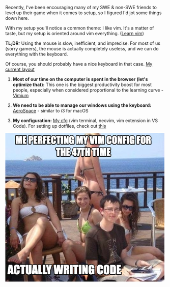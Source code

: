 Recently, I've been encouraging many of my SWE & non-SWE friends to level up their game when it comes to setup, so I figured I'd jot some things down here.

With my setup you'll notice a common theme: I like vim. It's a matter of taste, but my setup is oriented around vim everything. ([Learn vim](https://vim-adventures.com/))

**TL;DR:** Using the mouse is slow, inefficient, and imprecise. For most of us (sorry gamers), the mouse is actually completely useless, and we can do everything with the keyboard.

Of course, you should probably have a nice keyboard in that case. [My current layout](https://configure.zsa.io/ergodox-ez-st/layouts/Dq7WZ/latest/0)

1. **Most of our time on the computer is spent in the browser (let's optimize that):** This one is the biggest productivity boost for most people, especially when considered proportional to the learning curve - [Vimium](https://vimium.github.io/)

2. **We need to be able to manage our windows using the keyboard:** [AeroSpace](https://github.com/nikitabobko/AeroSpace) - similar to i3 for macOS

3. **My configuration:** [My cfg](https://github.com/cameroncuster/cfg) (vim terminal, neovim, vim extension in VS Code). For setting up dotfiles, check out [this](https://news.ycombinator.com/item?id=11070797)

![Priority Peter](assets/priority-peter.png)
